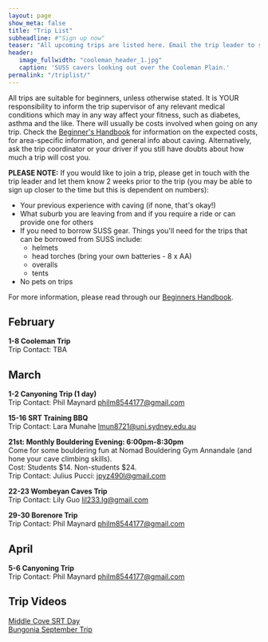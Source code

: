 ```yaml
---
layout: page
show_meta: false
title: "Trip List"
subheadline: #"Sign up now"
teaser: "All upcoming trips are listed here. Email the trip leader to sign up."
header:
   image_fullwidth: "cooleman_header_1.jpg"
   caption: 'SUSS cavers looking out over the Cooleman Plain.'
permalink: "/triplist/"
---
```


<!-- To Do convert this to auto genarage from a yaml file -->

All trips are suitable for beginners, unless otherwise stated.  It is YOUR responsibility to inform the trip supervisor of any relevant medical
conditions which may in any way affect your fitness, such as diabetes,
asthma and the like. There will usually be costs involved when going on any trip. Check the <a href="/assets/handbook.pdf">Beginner's Handbook</a>
for information on the expected costs, for area-specific information, and general info about caving. Alternatively, ask the trip coordinator or your driver
if you still have doubts about how much a trip will cost you.

**PLEASE NOTE:**
If you would like to join a trip, please get in touch with the trip leader and let them know 2 weeks prior to the trip (you may be able to sign up closer to the time but this is dependent on numbers):

-   Your previous experience with caving (if none, that's okay!)
-   What suburb you are leaving from and if you require a ride or can provide one for others
-   If you need to borrow SUSS gear. Things you'll need for the trips that can be borrowed from SUSS include:
    -   helmets
    -   head torches (bring your own batteries - 8 x AA)
    -   overalls
    -   tents
- No pets on trips

For more information, please read through our [Beginners Handbook](/assets/handbook.pdf).     


## February

**1-8 Cooleman Trip**  
Trip Contact: TBA 

## March

**1-2 Canyoning Trip (1 day)**  
Trip Contact: Phil Maynard philm8544177@gmail.com   

**15-16 SRT Training BBQ**  
Trip Contact: Lara Munahe lmun8721@uni.sydney.edu.au


**21st:  Monthly Bouldering Evening: 6:00pm-8:30pm**  
Come for some bouldering fun at Nomad Bouldering Gym Annandale (and hone your cave climbing skills).  
Cost: Students $14.  Non-students $24.  
Trip Contact: Julius Pucci:  jpyz490l@gmail.com  

**22-23 Wombeyan Caves Trip**  
Trip Contact: Lily Guo lil233.lg@gmail.com

**29-30 Borenore Trip**  
Trip Contact: Phil Maynard philm8544177@gmail.com 

## April

**5-6 Canyoning Trip**  
Trip Contact: Phil Maynard philm8544177@gmail.com 


## Trip Videos 
 
[Middle Cove SRT Day](https://youtu.be/PVwuTJvQgo0)  
[Bungonia September Trip](https://youtu.be/tYWzsWetYX8?si=HnQF-SwyjPQbVbld)  

